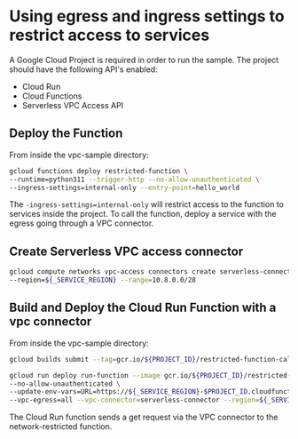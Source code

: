 # Using egress and ingress settings to restrict access to services 

A Google Cloud Project is required in order to run the sample. The project should have the following API's enabled:

* Cloud Run
* Cloud Functions
* Serverless VPC Access API 

## Deploy the Function 

From inside the vpc-sample directory:

```sh
gcloud functions deploy restricted-function \
--runtime=python311 --trigger-http --no-allow-unauthenticated \
--ingress-settings=internal-only --entry-point=hello_world
```

The `-ingress-settings=internal-only` will restrict access to the function to services inside the project.  To call the function, deploy a service with the egress going through a VPC connector.

## Create Serverless VPC access connector

```sh
gcloud compute networks vpc-access connectors create serverless-connector \
--region=${_SERVICE_REGION} --range=10.8.0.0/28
```

## Build and Deploy the Cloud Run Function with a vpc connector

From inside the vpc-sample directory:

```sh
gcloud builds submit --tag=gcr.io/${PROJECT_ID}/restricted-function-caller . 
```

```sh
gcloud run deploy run-function --image gcr.io/${PROJECT_ID}/restricted-function-caller \
--no-allow-unauthenticated \
--update-env-vars=URL=https://${_SERVICE_REGION}-$PROJECT_ID.cloudfunctions.net/restricted-function-caller \
--vpc-egress=all --vpc-connector=serverless-connector --region=${_SERVICE_REGION}
```

The Cloud Run function sends a get request via the VPC connector to the network-restricted function.
